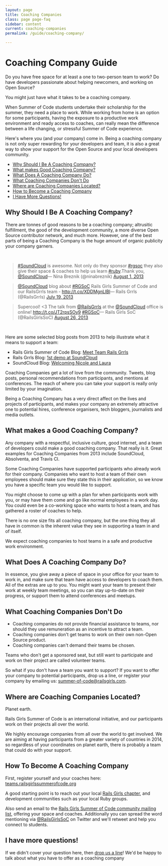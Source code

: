 ```yaml
---
layout: page
title: Coaching Companies
class: page page-faq
sidebar: content
current: coaching-companies
permalink: /guide/coaching-company/

---
```

<h1>Coaching Company Guide</h1>

Do you have free space for at least a one to two-person team to work? Do have
developers passionate about helping newcomers, and working on Open Source?

You might just have what it takes to be a coaching company.

When Summer of Code students undertake their scholarship for the summer, they
need a place to work. While working from home is an option for some
participants, having the exposure to a productive work environment and ready
access to coaches, can really mean the difference between a life changing, or
stressful Summer of Code experience.

Here's where you (and your company) come in. Being a coaching company is not
only super rewarding for your developers and team, it is also a great way to
show your support for the Open Source and your local developers community.


* <a href="#q1">Why Should I Be A Coaching Company?</a>
* <a href="#q2">What makes Good Coaching Company?</a>
* <a href="#q3">What Does A Coaching Company Do?</a>
* <a href="#q4">What Coaching Companies Don't Do</a>
* <a href="#q5">Where are Coaching Companies Located?</a>
* <a href="#q6">How to Become a Coaching Company</a>
* <a href="#q7">I Have More Questions!</a>


<h2 id="q1">Why Should I Be A Coaching Company?</h2>

There are tonnes of good reasons to be a coaching company; altrusitic
fulfillment, the good of the development community, a more diverse Open Source
contributor network, and much more. However, one of the best parts of being a
Coaching Company is the huge amount of organic publicity your company garners.

<br>

<blockquote class="twitter-tweet" lang="en"><a href="https://twitter.com/search?q=%23SoundCloud&amp;src=hash">#SoundCloud</a> is awesome. Not only do they sponsor <a href="https://twitter.com/search?q=%23rgsoc&amp;src=hash">#rgsoc</a> they also give their space &amp; coaches to help us learn <a href="https://twitter.com/search?q=%23ruby&amp;src=hash">#ruby</a>.Thank you, <a href="https://twitter.com/SoundCloud">@SoundCloud</a>&mdash; Nina Breznik (@ninabreznik) <a href="https://twitter.com/ninabreznik/statuses/362902830358605825">August 1, 2013</a></blockquote>
<script async="async" src="//platform.twitter.com/widgets.js" charset="utf-8"></script>

<blockquote class="twitter-tweet" lang="en"><a href="https://twitter.com/SoundCloud">@SoundCloud</a> blog about <a href="https://twitter.com/search?q=%23RGSoC&amp;src=hash">#RGSoC</a> Rails Girls Summer of Code and our RailsGrrls team - <a href="http://t.co/XDDMgnLIBl">http://t.co/XDDMgnLIBl</a>&mdash; Rails Grrls (@RailsGrrls) <a href="https://twitter.com/RailsGrrls/statuses/358197565512093696">July 19, 2013</a></blockquote>
<script async="async" src="//platform.twitter.com/widgets.js" charset="utf-8"></script>

<blockquote class="twitter-tweet" lang="en">Supercool! &lt;3 The talk from <a href="https://twitter.com/RailsGrrls">@RailsGrrls</a> at the <a href="https://twitter.com/SoundCloud">@SoundCloud</a> office is online! <a href="http://t.co/JT2rpsSOy9">http://t.co/JT2rpsSOy9</a> <a href="https://twitter.com/search?q=%23RGSoC&amp;src=hash">#RGSoC</a>&mdash; Rails Girls SoC (@RailsGirlsSoC) <a href="https://twitter.com/RailsGirlsSoC/statuses/371982999614935040">August 26, 2013</a></blockquote>
<script async="async" src="//platform.twitter.com/widgets.js" charset="utf-8"></script>

<br>

Here are some selected blog posts from 2013 to help illustrate what it means to
support a team:

* Rails Girls Summer of Code Blog: <a href="http://2013.railsgirlssummerofcode.org/blog/meet-team-rails-grrls">Meet Team Rails Grrls</a>
* Rails Grrls Blog: <a href="http://railsgrrls.tumblr.com/post/59391220574/blast-from-the-past-1st-demo-at-soundcloud">1st demo at SoundCloud</a>
* SoundCloud Blog: <a href="http://blog.soundcloud.com/2013/07/19/rails-girls-summer-of-code-welcoming-nicole-and-laura">Welcoming Nicole and Laura</a>

Coaching Companies get a lot of love from the community. Tweets, blog posts,
personal recommendations from participants, and mentions at conferences. The
reach of where you can take your support is really only limited by your
imagination.

Being a Coaching Company has a very direct affect on the lives and projects of
participants, and makes your company an extremely attractive one to potential
hires, conference organisers, tech bloggers, journalists and media outlets.


<h2 id="q2">What makes a Good Coaching Company?</h2>

Any company with a respectful, inclusive culture, good internet, and a team of
developers could make a good coaching company. That really is it. Great
examples for Coaching Companies from 2013 include SoundCloud, Absolventa, and
Travis CI.

Some Coaching Companies have supported participants who already work for their
company. Companies who want to host a team of their own employees should make
sure they state this in their application, so we know you have a specific team
you would like to support.

You might choose to come up with a plan for when participants work with you, or
may have them come and go like normal employees in a work day. You could even
be a co-working space who wants to host a team, and has gathered a roster of
coaches to help.

There is no one size fits all coaching company, but the one thing they all have
in common is the inherent value they see in supporting a team in and of itself.

We expect coaching companies to host teams in a safe and productive work
environment.


<h2 id="q3">What Does A Coaching Company Do?</h2>

In essence, you give away a piece of space in your office for your team to work
in, and make sure that team have access to developers to coach them. All of the
extras are up to you. You might want your team to present their work at weekly
team meetings, so you can stay up-to-date on their progress, or support them to
attend conferences and meetups.


<h2 id="q4">What Coaching Companies Don't Do</h2>

* Coaching companies do not provide financial assistance to teams, nor should
  they use remuneration as an incentive to attract a team.
* Coaching companies don't get teams to work on their own non-Open Source
  product.
* Coaching companies can't demand their teams be chosen.

Teams who don't get a sponsored seat, but still want to participate and work on
their project are called volunteer teams.

So what if you don't have a team you want to support? If you want to offer your
company to potential participants, drop us a line, or register your company by
emailing us: <a
href="mailto:summer-of-code@railsgirls.com">summer-of-code@railsgirls.com</a>.

<h2 id="q5">Where are Coaching Companies Located?</h2>

Planet earth.

Rails Girls Summer of Code is an international initiative, and our participants
work on their projects all over the world.

We highly encourage companies from all over the world to get involved. We are
aiming at having participants from a greater variety of countries in 2014, so
regardless of your coordinates on planet earth, there is probably a team that
could do with your support.

<h2 id="q6">How To Become A Coaching Company</h2>

First, register yourself and your coaches here: <a href="http://teams.railsgirlssummerofcode.org">teams.railsgirlssummerofcode.org</a>

A good starting point is to reach out your local
<a href="http://railsgirls.com/">Rails Girls chapter</a>, and development
communities such as your local Ruby groups.

Also send an email to the
<a href="https://groups.google.com/forum/#!forum/rails-girls-summer-of-code-community">Rails Girls Summer of Code community mailing list</a>,
offering your space and coaches. Additionally you can spread the word
mentioning via
<a href="http://www.twitter.com/railsgirlsoc">@RailsGirlsSoC</a>
on Twitter and we'll retweet and help you connect to students.

<h2 id="q7">I have more questions!</h2>

If we didn't cover your question here, then
<a href="mailto:summer-of-code@railsgirls.com">drop us a line</a>!
We'd be happy to talk about what you have to offer as a coaching company
